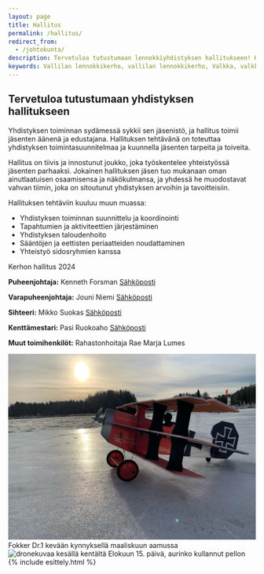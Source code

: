 ```yaml
---
layout: page
title: Hallitus
permalink: /hallitus/
redirect_from:
  - /johtokunta/
description: Tervetuloa tutustumaan lennokkiyhdistyksen hallitukseen! Hallitus toimii jäsenten äänenä ja edustajana, toteuttaen yhdistyksen toimintasuunnitelmaa ja kuunnellen jäsenten tarpeita ja toiveita. Tutustu hallituksen tehtäviin ja koostumukseen.
keywords: Vallilan lennokkikerho, vallilan lennokkikerho, Valkka, valkka, Vallilan, vallilan, Lennokkikerho, lennokkikerho, lennokki, lennätys
---
```

## Tervetuloa tutustumaan yhdistyksen hallitukseen

Yhdistyksen toiminnan sydämessä sykkii sen jäsenistö, ja hallitus toimii jäsenten äänenä ja edustajana. Hallituksen tehtävänä on toteuttaa yhdistyksen toimintasuunnitelmaa ja kuunnella jäsenten tarpeita ja toiveita.

Hallitus on tiivis ja innostunut joukko, joka työskentelee yhteistyössä jäsenten parhaaksi. Jokainen hallituksen jäsen tuo mukanaan oman ainutlaatuisen osaamisensa ja näkökulmansa, ja yhdessä he muodostavat vahvan tiimin, joka on sitoutunut yhdistyksen arvoihin ja tavoitteisiin.

Hallituksen tehtäviin kuuluu muun muassa:

- Yhdistyksen toiminnan suunnittelu ja koordinointi
- Tapahtumien ja aktiviteettien järjestäminen
- Yhdistyksen taloudenhoito
- Sääntöjen ja eettisten periaatteiden noudattaminen
- Yhteistyö sidosryhmien kanssa

Kerhon hallitus 2024

**Puheenjohtaja:**
Kenneth Forsman
[Sähköposti](mailto:kentsu.forsman@gmail.com)

**Varapuheenjohtaja:**
Jouni Niemi
[Sähköposti](mailto:jouninrc@gmail.com)

**Sihteeri:**
Mikko Suokas
[Sähköposti](mailto:mikko.suokas@pp.inet.fi)

**Kenttämestari:**
Pasi Ruokoaho
[Sähköposti](mailto:pasi.ruokoaho@gmail.com)

**Muut toimihenkilöt:**
Rahastonhoitaja Rae Marja Lumes

<div class="image-container">
<img src="/images/lennokkikuvia/fokker-dr-1.jpg" alt="Crack Fokker Dr.1" />
</div>
Fokker Dr.1 kevään kynnyksellä maaliskuun aamussa

<div class="image-container">
<img src="/images/lennokkikuvia/lennokkikenttä-2.jpg" alt="dronekuvaa kesällä kentältä" />
Elokuun 15. päivä, aurinko kullannut pellon
</div>
{% include esittely.html %}
